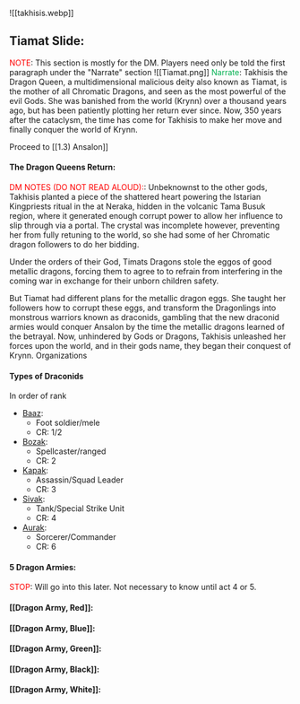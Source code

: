 ![[takhisis.webp]]
## Tiamat Slide:
<span style="color:rgb(255, 0, 0)">NOTE</span>: This section is mostly for the DM. Players need only be told the first paragraph under the "Narrate" section
![[Tiamat.png]]
<span style="color:rgb(0, 176, 80)">Narrate</span>:
Takhisis the Dragon Queen, a multidimensional malicious deity also known as Tiamat, is the mother of all Chromatic Dragons, and seen as the most powerful of the evil Gods. She was banished from the world (Krynn) over a thousand years ago, but has been patiently plotting her return ever since. Now, 350 years after the cataclysm, the time has come for Takhisis to make her move and finally conquer the world of Krynn.

Proceed to [[1.3) Ansalon]] 
#### The Dragon Queens Return:
<span style="color:rgb(255, 0, 0)">DM NOTES (DO NOT READ ALOUD):</span>:
Unbeknownst to the other gods, Takhisis planted a piece of the shattered heart powering the Istarian Kingpriests ritual in the at Neraka, hidden in the volcanic Tama Busuk region, where it generated enough corrupt power to allow her influence to slip through via a portal. The crystal was incomplete however, preventing her from fully retuning to the world, so she had some of her Chromatic dragon followers to do her bidding. 

Under the orders of their God, Timats Dragons stole the eggos of good metallic dragons, forcing them to agree to to refrain from interfering in the coming war in exchange for their unborn children safety. 

But Tiamat had different plans for the metallic dragon eggs. She taught her followers how to corrupt these eggs, and transform the Dragonlings into monstrous warriors known as draconids, gambling that the new draconid armies would conquer Ansalon by the time the metallic dragons learned of the betrayal. Now, unhindered by Gods or Dragons, Takhisis unleashed her forces upon the world, and in their gods name, they began their conquest of Krynn. Organizations  


#### Types of Draconids
In order of rank

- [Baaz](https://www.dndbeyond.com/monsters/3081100-baaz-draconian):
	- Foot soldier/mele
	- CR: 1/2
- [Bozak](https://www.dndbeyond.com/monsters/3081101-bozak-draconian):
	- Spellcaster/ranged
	- CR: 2
- [Kapak](https://www.dndbeyond.com/monsters/3081113-kapak-draconian):
	- Assassin/Squad Leader
	- CR: 3
- [Sivak](https://www.dndbeyond.com/monsters/3081121-sivak-draconian):
	- Tank/Special Strike Unit
	- CR: 4
- [Aurak](https://www.dndbeyond.com/monsters/3081099-aurak-draconian):
	- Sorcerer/Commander 
	- CR: 6
#### 5 Dragon Armies:
<span style="color:rgb(255, 0, 0)">STOP</span>: 
Will go into this later. Not necessary to know until act 4 or 5. 



#### [[Dragon Army, Red]]:

#### [[Dragon Army, Blue]]:

#### [[Dragon Army, Green]]: 

#### [[Dragon Army, Black]]:

#### [[Dragon Army, White]]:

